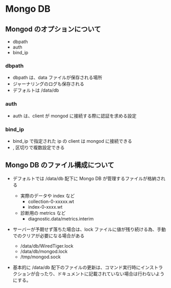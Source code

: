 # Mongo DB

## Mongod のオプションについて

- dbpath
- auth
- bind_ip

### dbpath

- dbpath は、data ファイルが保存される場所
- ジャーナリングのログも保存される
- デフォルトは /data/db

### auth

- auth は、client が mongod に接続する際に認証を求める設定

### bind_ip

- bind_ip で指定された ip の client は mongod に接続できる
- , 区切りで複数設定できる

## Mongo DB のファイル構成について

- デフォルトでは /data/db 配下に Mongo DB が管理するファイルが格納される
    - 実際のデータや index など
        - collection-0-xxxxx.wt
        - index-0-xxxx.wt
    - 診断用の metrics など
        - diagnostic.data/metrics.interim

- サーバーが予期せず落ちた場合は、lock ファイルに値が残り続ける為、手動でのクリアが必要になる場合がある
    - /data/db/WiredTiger.lock
    - /data/db/mongod.lock
    - /tmp/mongod.sock
- 基本的に /data/db 配下のファイルの更新は、コマンド実行時にインストラクションが合ったり、ドキュメントに記載されていない場合は行わないようにする。
